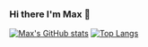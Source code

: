 ### Hi there I'm Max 👋

[![Max's GitHub stats](https://github-readme-stats-sage-eight-36.vercel.app/api?username=Maxzimmerman&show_icons=true&theme=tokyonight&count_private=true&include_all_commits=true&hide=prs)](https://github.com/Maxzimmerman)
[![Top Langs](https://github-readme-stats.vercel.app/api/top-langs/?username=Maxzimmerman&layout=compact&langs_count=10&theme=tokyonight)](https://github.com/Maxzimmerman)


